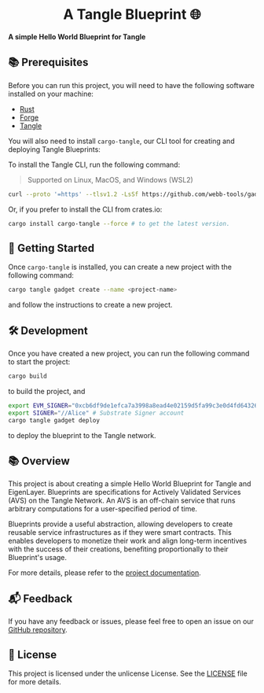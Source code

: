 # <h1 align="center"> A Tangle Blueprint 🌐 </h1>

**A simple Hello World Blueprint for Tangle**

## 📚 Prerequisites

Before you can run this project, you will need to have the following software installed on your machine:

- [Rust](https://www.rust-lang.org/tools/install)
- [Forge](https://getfoundry.sh)
- [Tangle](https://github.com/webb-tools/tangle?tab=readme-ov-file#-getting-started-)

You will also need to install `cargo-tangle`, our CLI tool for creating and deploying Tangle Blueprints:

To install the Tangle CLI, run the following command:

> Supported on Linux, MacOS, and Windows (WSL2)

```bash
curl --proto '=https' --tlsv1.2 -LsSf https://github.com/webb-tools/gadget/releases/download/cargo-tangle-v0.1.2/cargo-tangle-installer.sh | sh
```

Or, if you prefer to install the CLI from crates.io:

```bash
cargo install cargo-tangle --force # to get the latest version.
```

## 🚀 Getting Started

Once `cargo-tangle` is installed, you can create a new project with the following command:

```sh
cargo tangle gadget create --name <project-name>
```

and follow the instructions to create a new project.

## 🛠️ Development

Once you have created a new project, you can run the following command to start the project:

```sh
cargo build
```
to build the project, and


```sh
export EVM_SIGNER="0xcb6df9de1efca7a3998a8ead4e02159d5fa99c3e0d4fd6432667390bb4726854" # EVM signer account
export SIGNER="//Alice" # Substrate Signer account
cargo tangle gadget deploy
```
to deploy the blueprint to the Tangle network.

## 📚 Overview

This project is about creating a simple Hello World Blueprint for Tangle and EigenLayer. Blueprints are specifications for Actively Validated Services (AVS) on the Tangle Network. An AVS is an off-chain service that runs arbitrary computations for a user-specified period of time.

Blueprints provide a useful abstraction, allowing developers to create reusable service infrastructures as if they were smart contracts. This enables developers to monetize their work and align long-term incentives with the success of their creations, benefiting proportionally to their Blueprint's usage.

For more details, please refer to the [project documentation](https://docs.tangle.tools/developers/blueprints).

## 📬 Feedback

If you have any feedback or issues, please feel free to open an issue on our [GitHub repository](https://github.com/webb-tools/blueprint-template/issues).

## 📜 License

This project is licensed under the unlicense License. See the [LICENSE](./LICENSE) file for more details.
